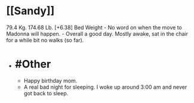 # [[Sandy]]
79.4 Kg. 174.68 Lb. [+6.38] Bed Weight
	- No word on when the move to Madonna will happen.
	- Overall a good day.  Mostly awake, sat in the chair for a while bit no walks (so far).
- # #Other
	- Happy birthday mom.
	- A real bad night for sleeping.  I woke up around 3:00 am and never got back to sleep.